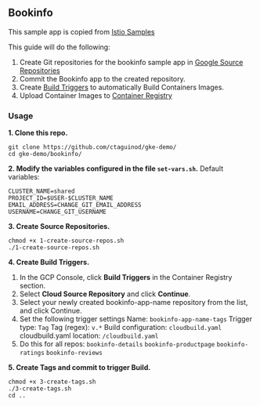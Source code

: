 ## Bookinfo 

This sample app is copied from [Istio Samples](https://github.com/istio/istio/tree/master/samples/bookinfo/src)

This guide will do the following:
1. Create Git repositories for the bookinfo sample app in [Google Source Repositories](https://cloud.google.com/source-repositories/)
2. Commit the Bookinfo app to the created repository. 
3. Create [Build Triggers](https://cloud.google.com/container-builder/) to automatically Build Containers Images.
4. Upload Container Images to [Container Registry](https://cloud.google.com/container-registry/)

### Usage

**1. Clone this repo.**
```
git clone https://github.com/ctaguinod/gke-demo/
cd gke-demo/bookinfo/
```

**2. Modify the variables configured in the file `set-vars.sh`.**
Default variables: 
```
CLUSTER_NAME=shared
PROJECT_ID=$USER-$CLUSTER_NAME
EMAIL_ADDRESS=CHANGE_GIT_EMAIL_ADDRESS
USERNAME=CHANGE_GIT_USERNAME
```

**3. Create Source Repositories.**
```
chmod +x 1-create-source-repos.sh
./1-create-source-repos.sh
```

**4. Create Build Triggers.**
1. In the GCP Console, click **Build Triggers** in the Container Registry section.
2. Select **Cloud Source Repository** and click **Continue**.
3. Select your newly created bookinfo-app-name repository from the list, and click Continue.
4. Set the following trigger settings
   Name: `bookinfo-app-name-tags`
   Trigger type: `Tag`
   Tag (regex): `v.*`
   Build configuration: `cloudbuild.yaml`
   cloudbuild.yaml location: `/cloudbuild.yaml`
5. Do this for all repos: `bookinfo-details`  `bookinfo-productpage`  `bookinfo-ratings`  `bookinfo-reviews`

**5. Create Tags and commit to trigger Build.**
```
chmod +x 3-create-tags.sh
./3-create-tags.sh
cd ..
```
